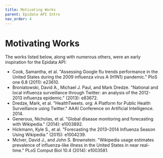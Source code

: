 ```yaml
---
title: Motivating Works
parent: Epidata API Intro
nav_order: 4
---
```


# Motivating Works

The works listed below, along with numerous others, were an early inspiration
for the Epidata API:

- Cook, Samantha, et al. "Assessing Google flu trends performance in the United
  States during the 2009 influenza virus A (H1N1) pandemic." PloS one 6.8
  (2011): e23610.
- Broniatowski, David A., Michael J. Paul, and Mark Dredze. "National and local
  influenza surveillance through Twitter: an analysis of the 2012-2013
  influenza epidemic." (2013): e83672.
- Dredze, Mark, et al. "HealthTweets. org: A Platform for Public Health
  Surveillance using Twitter." AAAI Conference on Artificial
  Intelligence. 2014.
- Generous, Nicholas, et al. "Global disease monitoring and forecasting with
  Wikipedia." (2014): e1003892.
- Hickmann, Kyle S., et al. "Forecasting the 2013–2014 Influenza Season Using
  Wikipedia." (2015): e1004239.
- McIver, David J., and John S. Brownstein. "Wikipedia usage estimates
  prevalence of influenza-like illness in the United States in near real-time."
  PLoS Comput Biol 10.4 (2014): e1003581.
